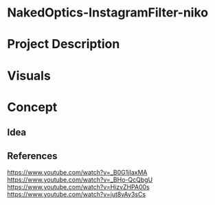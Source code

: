 # NakedOptics-InstagramFilter-niko

# Project Description
# Visuals
# Concept
## Idea
## References
https://www.youtube.com/watch?v=_B0G1jIaxMA
https://www.youtube.com/watch?v=_BHo-QcQbgU
https://www.youtube.com/watch?v=HizvZHPA00s
https://www.youtube.com/watch?v=jut8vAy3sCs
